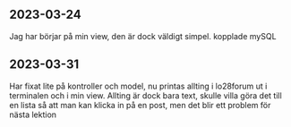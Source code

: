 ## 2023-03-24
Jag har börjar på min view, den är dock väldigt simpel.
kopplade mySQL

## 2023-03-31
Har fixat lite på kontroller och model, nu printas allting i lo28forum ut i terminalen och i min view. Allting är dock bara text, skulle villa göra det till en lista så att man kan klicka in på en post, men det blir ett problem för nästa lektion